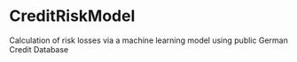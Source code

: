 # CreditRiskModel
Calculation of risk losses via a machine learning model using public German Credit Database
